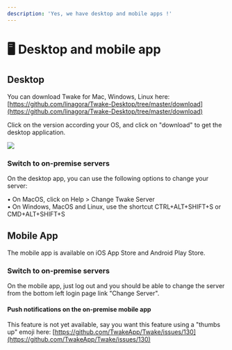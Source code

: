 ```yaml
---
description: 'Yes, we have desktop and mobile apps !'
---
```


# 🖥 Desktop and mobile app

## Desktop

You can download Twake for Mac, Windows, Linux here: [https://github.com/linagora/Twake-Desktop/tree/master/download](https://github.com/linagora/Twake-Desktop/tree/master/download)

Click on the version according your OS, and click on "download" to get the desktop application.

![](../.gitbook/assets/image%20%283%29%20%281%29.png)

### Switch to on-premise servers

On the desktop app, you can use the following options to change your server:

• On MacOS, click on Help &gt; Change Twake Server  
• On Windows, MacOS and Linux, use the shortcut CTRL+ALT+SHIFT+S or CMD+ALT+SHIFT+S



## Mobile App

The mobile app is available on iOS App Store and Android Play Store.

### Switch to on-premise servers

On the mobile app, just log out and you should be able to change the server from the bottom left login page link "Change Server".

#### Push notifications on the on-premise mobile app

This feature is not yet available, say you want this feature using a "thumbs up" emoji here: [https://github.com/TwakeApp/Twake/issues/130](https://github.com/TwakeApp/Twake/issues/130)

